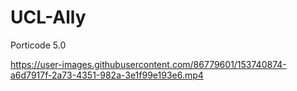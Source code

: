 # UCL-Ally
Porticode 5.0



https://user-images.githubusercontent.com/86779601/153740874-a6d7917f-2a73-4351-982a-3e1f99e193e6.mp4

